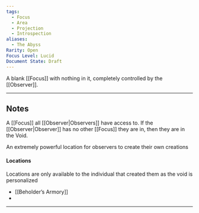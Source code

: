 ```yaml
---
tags:
  - Focus
  - Area
  - Projection
  - Introspection
aliases:
  - The Abyss
Rarity: Open
Focus Level: Lucid
Document State: Draft
---
```

A blank [[Focus]] with nothing in it, completely controlled by the [[Observer]].
- - - 
## Notes
A [[Focus]] all [[Observer|Observers]] have access to.
If the [[Observer|Observer]] has no other [[Focus]] they are in, then they are in the Void.

An extremely powerful location for observers to create their own creations
#### Locations
Locations are only available to the individual that created them as the void is personalized
- [[Beholder’s Armory]]
- 
- - -
